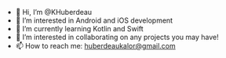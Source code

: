 - 👋 Hi, I’m @KHuberdeau
- 👀 I’m interested in Android and iOS development
- 🌱 I’m currently learning Kotlin and Swift
- 💞️ I’m interested in collaborating on any projects you may have!
- 📫 How to reach me: huberdeaukalor@gmail.com

<!---
KHuberdeau/KHuberdeau is a ✨ special ✨ repository because its `README.md` (this file) appears on your GitHub profile.
You can click the Preview link to take a look at your changes.
--->
